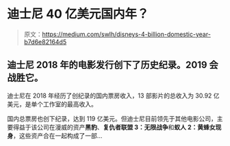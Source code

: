 # 迪士尼 40 亿美元国内年？

> 原文：<https://medium.com/swlh/disneys-4-billion-domestic-year-b7d6e82164d5>

## 迪士尼 2018 年的电影发行创下了历史纪录。2019 会战胜它。

迪士尼在 2018 年经历了创纪录的国内票房收入，13 部影片的总收入为 30.92 亿美元，是单个工作室的最高收入。

国内总票房也创下纪录，达到 119 亿美元。但迪士尼目前领先于其他电影公司，主要得益于该公司在漫威的资产**黑豹**、**复仇者联盟 3：无限战争**和**蚁人 2：黄蜂女现身**，这些资产合在一起构成了一部…